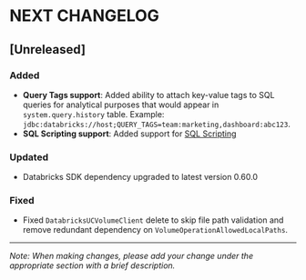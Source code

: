 # NEXT CHANGELOG

## [Unreleased]

### Added

- **Query Tags support**: Added ability to attach key-value tags to SQL queries for analytical purposes that would appear in `system.query.history` table. Example: `jdbc:databricks://host;QUERY_TAGS=team:marketing,dashboard:abc123`. 
- **SQL Scripting support**: Added support for [SQL Scripting](https://docs.databricks.com/aws/en/sql/language-manual/sql-ref-scripting)

### Updated
- Databricks SDK dependency upgraded to latest version 0.60.0

### Fixed
- Fixed `DatabricksUCVolumeClient` delete to skip file path validation and remove redundant dependency on `VolumeOperationAllowedLocalPaths`.
---
*Note: When making changes, please add your change under the appropriate section with a brief description.* 
